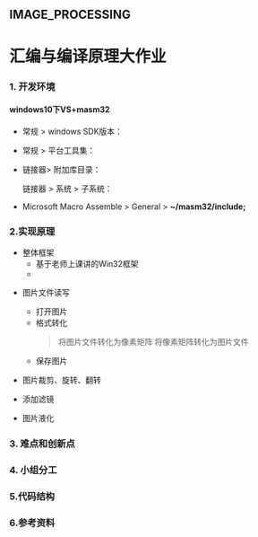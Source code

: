 
## IMAGE_PROCESSING

# 汇编与编译原理大作业

### 1. 开发环境

#### windows10下VS+masm32

+ 常规 > windows SDK版本：

+ 常规 > 平台工具集：

+ 链接器> 附加库目录：

  链接器 > 系统 > 子系统：	

+ Microsoft  Macro Assemble > General > **~/masm32/include;**

### 2.实现原理

- 整体框架
  - 基于老师上课讲的Win32框架
  - 


+ 图片文件读写

  + 打开图片
  + 格式转化 
    >将图片文件转化为像素矩阵
    >将像素矩阵转化为图片文件
  + 保存图片

+ 图片裁剪、旋转、翻转


+ 添加滤镜

  
+ 图片液化



### 3. 难点和创新点



### 4. 小组分工



### 5.代码结构



### 6.参考资料

